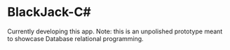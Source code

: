 # BlackJack-C#

Currently developing this app.
Note: this is an unpolished prototype meant to showcase Database relational programming. 
